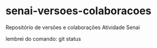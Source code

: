 # senai-versoes-colaboracoes
Repositório de versões e colaborações
Atividade Senai

lembrei do comando: git status